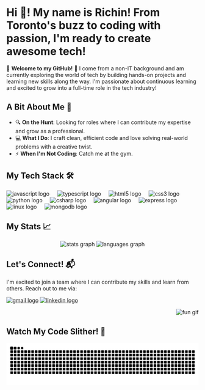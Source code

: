
# Hi 👋! My name is Richin! From Toronto's buzz to coding with passion, I'm ready to create awesome tech!

🚀 **Welcome to my GitHub!** 📘 I come from a non-IT background and am currently exploring the world of tech by building hands-on projects and learning new skills along the way. I'm passionate about continuous learning and excited to grow into a full-time role in the tech industry!

## A Bit About Me 🌟
- 🔍 **On the Hunt**: Looking for roles where I can contribute my expertise and grow as a professional.
- 💻 **What I Do**: I craft clean, efficient code and love solving real-world problems with a creative twist.
- ⚡ **When I'm Not Coding**: Catch me at the gym.


## My Tech Stack 🛠️
<div align="left">
  <img src="https://cdn.jsdelivr.net/gh/devicons/devicon/icons/javascript/javascript-original.svg" height="30" alt="javascript logo" />
  <img width="12" />
  <img src="https://cdn.jsdelivr.net/gh/devicons/devicon/icons/typescript/typescript-original.svg" height="30" alt="typescript logo" />
  <img width="12" />
  <img src="https://cdn.jsdelivr.net/gh/devicons/devicon/icons/html5/html5-original.svg" height="30" alt="html5 logo" />
  <img width="12" />
  <img src="https://cdn.jsdelivr.net/gh/devicons/devicon/icons/css3/css3-original.svg" height="30" alt="css3 logo" />
  <img width="12" />
  <img src="https://cdn.jsdelivr.net/gh/devicons/devicon/icons/python/python-original.svg" height="30" alt="python logo" />
  <img width="12" />
  <img src="https://cdn.jsdelivr.net/gh/devicons/devicon/icons/csharp/csharp-original.svg" height="30" alt="csharp logo" />
  <img width="12" />
  <img src="https://cdn.jsdelivr.net/gh/devicons/devicon@latest/icons/angular/angular-original.svg" height="30" alt="angular logo" />
  <img width="12" />
  <img src="https://cdn.jsdelivr.net/gh/devicons/devicon@latest/icons/express/express-original.svg" height="30" alt="express logo" />
  <img width="12" />
  <img src="https://cdn.jsdelivr.net/gh/devicons/devicon@latest/icons/linux/linux-original.svg" height="30" alt="linux logo" />
  <img width="12" />
  <img src="https://cdn.jsdelivr.net/gh/devicons/devicon@latest/icons/mongodb/mongodb-original.svg" height="30" alt="mongodb logo" />
  <img width="12" />
</div>


## My Stats 📈
<div align="center">
  <img src="https://github-readme-stats.vercel.app/api?username=richinBuilds&hide_title=false&hide_rank=false&show_icons=true&include_all_commits=true&count_private=true&disable_animations=false&theme=dracula&locale=en&hide_border=false" height="150" alt="stats graph" />
  <img src="https://github-readme-stats.vercel.app/api/top-langs?username=richinBuilds&locale=en&hide_title=false&layout=compact&card_width=320&langs_count=5&theme=dracula&hide_border=false" height="150" alt="languages graph" />
</div>

## Let's Connect! 📬
I'm excited to join a team where I can contribute my skills and learn from others. Reach out to me via:

<div align="left">


  <a href="mailto:[richinprasad@gmail.com]"><img src="https://img.shields.io/static/v1?message=Gmail&logo=gmail&label=&color=D14836&logoColor=white&labelColor=&style=for-the-badge" height="35" alt="gmail logo" /></a>
  <a href="https://www.linkedin.com/in/richin-richin/"><img src="https://img.shields.io/static/v1?message=LinkedIn&logo=linkedin&label=&color=0077B5&logoColor=white&labelColor=&style=for-the-badge" height="35" alt="linkedin logo" /></a>
</div>

<div align = "right">
<img  height="150" src="https://media.tenor.com/6JptszQgCnkAAAAj/text-work.gif" alt="fun gif" />
</div>

## Watch My Code Slither! 🐍
<div align="center">
  <img src="https://raw.githubusercontent.com/richinBuilds/richinBuilds/output/snake.svg" alt="Snake animation" />
</div>

